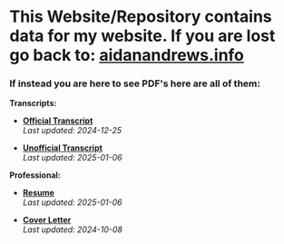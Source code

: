 # This Website/Repository contains data for my website. **If you are lost go back to:** [aidanandrews.info](https://aidanandrews.info)




### If instead you are here to see PDF's here are all of them:

**Transcripts:**

- **[Official Transcript](https://aidanandrews22.github.io/content/pdf/Aidan_Andrews_Official_Transcript.pdf)**  
  _Last updated: 2024-12-25_

- **[Unofficial Transcript](https://aidanandrews22.github.io/content/pdf/Aidan_Andrews_Unofficial_Transcript.pdf)**  
  _Last updated: 2025-01-06_

**Professional:**

- **[Resume](https://aidanandrews22.github.io/content/pdf/Aidan_Andrews_Resume.pdf)**  
  _Last updated: 2025-01-06_

- **[Cover Letter](https://aidanandrews22.github.io/content/pdf/cover-letter.pdf)**  
  _Last updated: 2024-10-08_

